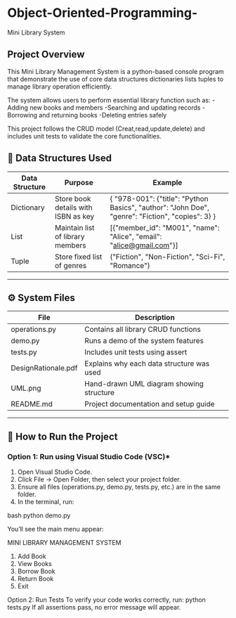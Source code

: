 # Object-Oriented-Programming-
Mini Library System 

## Project Overview
This Mini Library Management System is a python-based console program that demonstrate the use of core data structures dictionaries lists tuples to manage library operation efficiently.

The system allows users to perform essential library function such as:
-Adding new books and members
-Searching and updating records
-Borrowing and returning books
-Deleting entries safely

This project follows the CRUD model
(Creat,read,update,delete) and includes unit tests to validate the core functionalities.

## 🧱 Data Structures Used

| Data Structure | Purpose | Example |
|----------------|----------|----------|
| Dictionary | Store book details with ISBN as key | { "978-001": {"title": "Python Basics", "author": "John Doe", "genre": "Fiction", "copies": 3} } |
| List | Maintain list of library members | [{"member_id": "M001", "name": "Alice", "email": "alice@gmail.com"}] |
| Tuple | Store fixed list of genres | ("Fiction", "Non-Fiction", "Sci-Fi", "Romance") |

---

## ⚙ System Files

| File | Description |
|------|--------------|
| operations.py | Contains all library CRUD functions |
| demo.py | Runs a demo of the system features |
| tests.py | Includes unit tests using assert |
| DesignRationale.pdf | Explains why each data structure was used |
| UML.png | Hand-drawn UML diagram showing structure |
| README.md | Project documentation and setup guide |

---

## 🚀 How to Run the Project

### Option 1: Run using Visual Studio Code (VSC)*
1. Open Visual Studio Code.  
2. Click File → Open Folder, then select your project folder.  
3. Ensure all files (operations.py, demo.py, tests.py, etc.) are in the same folder.  
4. In the terminal, run:

bash
python demo.py

You’ll see the main menu appear:

MINI LIBRARY MANAGEMENT SYSTEM 
1. Add Book
2. View Books
3. Borrow Book
4. Return Book
5. Exit


Option 2: Run Tests
To verify your code works correctly, run:
python tests.py
If all assertions pass, no error message will appear.

